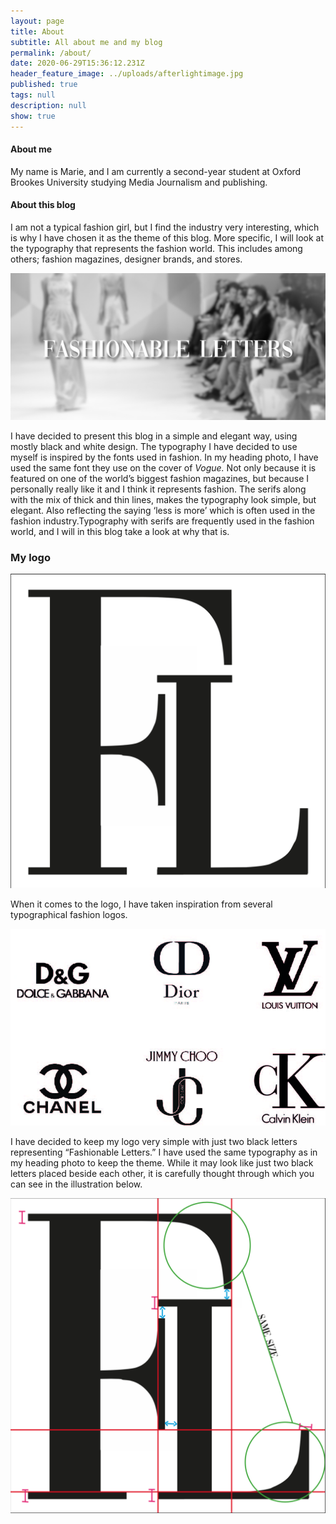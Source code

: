 ```yaml
---
layout: page
title: About
subtitle: All about me and my blog
permalink: /about/
date: 2020-06-29T15:36:12.231Z
header_feature_image: ../uploads/afterlightimage.jpg
published: true
tags: null
description: null
show: true
---
```

#### **About me**

My name is Marie, and I am currently a second-year student at Oxford Brookes University studying Media Journalism and publishing.

#### **About this blog**

I am not a typical fashion girl, but I find the industry very interesting, which is why I have chosen it as the theme of this blog. More specific, I will look at the typography that represents the fashion world. This includes among others; fashion magazines, designer brands, and stores.

![](../uploads/yes.jpg)

I have decided to present this blog in a simple and elegant way, using mostly black and white design. The typography I have decided to use myself is inspired by the fonts used in fashion. In my heading photo, I have used the same font they use on the cover of *Vogue.* Not only because it is featured on one of the world’s biggest fashion magazines, but because I personally really like it and I think it represents fashion. The serifs along with the mix of thick and thin lines, makes the typography look simple, but elegant. Also reflecting the saying ‘less is more’ which is often used in the fashion industry.Typography with serifs are frequently used in the fashion world, and I will in this blog take a look at why that is.

### My logo

![](../uploads/skjermbilde-2020-10-07-kl.-15.54.49.png)

When it comes to the logo, I have taken inspiration from several typographical fashion logos.

![](../uploads/untitled-4.jpg)

I have decided to keep my logo very simple with just two black letters representing “Fashionable Letters.” I have used the same typography as in my heading photo to keep the theme. While it may look like just two black letters placed beside each other, it is carefully thought through which you can see in the illustration below.

![](../uploads/skjermbilde-2020-10-07-kl.-15.55.18.png)